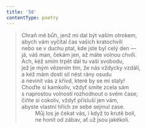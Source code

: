 ```yaml
---
title: '58'
contentType: poetry
---
```


<section>

> Chraň mě bůh, jenž mi dal být vaším otrokem,  
> abych vám vyčítal čas vašich kratochvílí  
> nebo se v duchu ptal, kde jste byl celý den —  
> já, váš man, čekám jen, až máte volnou chvíli.  
> Ach, kéž smím trpět dál tu vaši svobodu,  
> jež je mým vězením tím, že nás vždycky vzdálí,  
> a kéž mám dosti sil nést rány osudu  
> a nevinit vás z křivd, které by se mi staly!  
> Choďte si kamkoliv, vždyť smíte zcela sám  
> s naprostou volností rozhodnout o svém čase;  
> čiňte si cokoliv, vždyť přísluší jen vám,  
> abyste vlastní hřích ze sebe sejmul zase.  
>          Můj los je čekat vás, i když to krutě bolí,  
>          ne honit od zábav, ať už jsou jakékoli.

</section>
